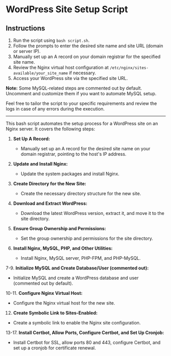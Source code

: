 # WordPress Site Setup Script

## Instructions

1. Run the script using `bash script.sh`.
2. Follow the prompts to enter the desired site name and site URL (domain or server IP).
3. Manually set up an A record on your domain registrar for the specified site name.
4. Review the Nginx virtual host configuration at `/etc/nginx/sites-available/your_site_name` if necessary.
5. Access your WordPress site via the specified site URL.

**Note:** Some MySQL-related steps are commented out by default. Uncomment and customize them if you want to automate MySQL setup.

Feel free to tailor the script to your specific requirements and review the logs in case of any errors during the execution.

---

This bash script automates the setup process for a WordPress site on an Nginx server. It covers the following steps:

1. **Set Up A Record:**
   - Manually set up an A record for the desired site name on your domain registrar, pointing to the host's IP address.

2. **Update and Install Nginx:**
   - Update the system packages and install Nginx.

3. **Create Directory for the New Site:**
   - Create the necessary directory structure for the new site.

4. **Download and Extract WordPress:**
   - Download the latest WordPress version, extract it, and move it to the site directory.

5. **Ensure Group Ownership and Permissions:**
   - Set the group ownership and permissions for the site directory.

6. **Install Nginx, MySQL, PHP, and Other Utilities:**
   - Install Nginx, MySQL server, PHP-FPM, and PHP-MySQL.

7-9. **Initialize MySQL and Create Database/User (commented out):**
   - Initialize MySQL and create a WordPress database and user (commented out by default).

10-11. **Configure Nginx Virtual Host:**
   - Configure the Nginx virtual host for the new site.

12. **Create Symbolic Link to Sites-Enabled:**
   - Create a symbolic link to enable the Nginx site configuration.

13-17. **Install Certbot, Allow Ports, Configure Certbot, and Set Up Cronjob:**
   - Install Certbot for SSL, allow ports 80 and 443, configure Certbot, and set up a cronjob for certificate renewal.
